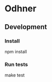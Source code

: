 Odhner
=============

Development
-------------

### Install

  npm install

### Run tests

  make test
